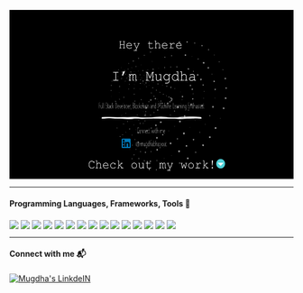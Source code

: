 <p align="center">
  <a href="https://github.com/bhagwatmugdha/">
    <img align="center" height="300px" src="MugdhaIntro.png" alt="Mugdha Bhagwat Intro">
  </a>
</p>

<hr>

#### Programming Languages, Frameworks, Tools :hammer:

<code><img align="center" height="30" src="https://cdn.jsdelivr.net/npm/simple-icons@3.1.0/icons/cplusplus.svg"></code>
<code><img align="center" height="30" src="https://cdn.jsdelivr.net/npm/simple-icons@3.1.0/icons/javascript.svg"></code>
<code><img align="center" height="30" src="https://cdn.jsdelivr.net/npm/simple-icons@3.1.0/icons/react.svg"></code>
<code><img align="center" height="30" src="https://cdn.jsdelivr.net/npm/simple-icons@3.1.0/icons/angular.svg"></code>
<code><img align="center" height="30" src="https://cdn.jsdelivr.net/npm/simple-icons@3.1.0/icons/python.svg"></code>
<code><img align="center" height="30" src="https://cdn.jsdelivr.net/npm/simple-icons@3.1.0/icons/flask.svg"></code>
<code><img align="center" height="30" src="https://cdn.jsdelivr.net/npm/simple-icons@3.1.0/icons/tensorflow.svg"></code>
<code><img align="center" height="30" src="https://cdn.jsdelivr.net/npm/simple-icons@3.1.0/icons/html5.svg"></code>
<code><img align="center" height="30" src="https://cdn.jsdelivr.net/npm/simple-icons@3.1.0/icons/css3.svg"></code>
<code><img align="center" height="30" src="https://cdn.jsdelivr.net/npm/simple-icons@3.1.0/icons/mysql.svg"></code>
<code><img align="center" height="30" src="https://cdn.jsdelivr.net/npm/simple-icons@3.1.0/icons/android.svg"></code>
<code><img align="center" height="30" src="https://cdn.jsdelivr.net/npm/simple-icons@3.1.0/icons/ethereum.svg"></code>
<code><img align="center" height="30" src="https://cdn.jsdelivr.net/npm/simple-icons@3.1.0/icons/git.svg"></code>
<code><img align="center" height="30" src="https://cdn.jsdelivr.net/npm/simple-icons@3.1.0/icons/gimp.svg"></code>
<code><img align="center" height="30" src="https://cdn.jsdelivr.net/npm/simple-icons@3.1.0/icons/microsoftpowerpoint.svg"></code>

<hr>

#### Connect with me :mailbox_with_mail:
<a href="https://www.linkedin.com/in/mugdhabhagwat/">
    <img align="center" alt="Mugdha's LinkdeIN" width="22px" src="https://cdn.jsdelivr.net/npm/simple-icons@v3/icons/linkedin.svg" />
</a>

<!--
**bhagwatmugdha/bhagwatmugdha** is a ✨ _special_ ✨ repository because its `README.md` (this file) appears on your GitHub profile.

Here are some ideas to get you started:

- 🔭 I’m currently working on ...
- 🌱 I’m currently learning ...
- 👯 I’m looking to collaborate on ...
- 🤔 I’m looking for help with ...
- 💬 Ask me about ...
- 📫 How to reach me: ...
- 😄 Pronouns: ...
- ⚡ Fun fact: ...
-->
